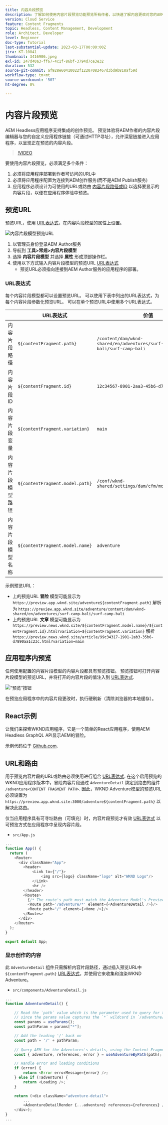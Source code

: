 ```yaml
---
title: 内容片段预览
description: 了解如何使用内容片段预览功能预览所有作者，以快速了解内容更改对您的AEM Headless体验有何影响。
version: Cloud Service
feature: Content Fragments
topic: Headless, Content Management, Development
role: Architect, Developer
level: Beginner
doc-type: Tutorial
last-substantial-update: 2023-03-17T00:00:00Z
jira: KT-10841
thumbnail: 3416906.jpeg
exl-id: 247d40a3-ff67-4c1f-86bf-3794d7ce3e32
duration: 532
source-git-commit: af928e60410022f12207082467d3bd9b818af59d
workflow-type: tm+mt
source-wordcount: '507'
ht-degree: 0%

---
```


# 内容片段预览

AEM Headless应用程序支持集成的创作预览。 预览体验将AEM作者的内容片段编辑器与您的自定义应用程序链接（可通过HTTP寻址），允许深层链接进入应用程序，以呈现正在预览的内容片段。

>[!VIDEO](https://video.tv.adobe.com/v/3416906?quality=12&learn=on)

要使用内容片段预览，必须满足多个条件：

1. 必须将应用程序部署到作者可访问的URL中
1. 必须将应用程序配置为连接到AEM创作服务(而不是AEM Publish服务)
1. 应用程序必须设计为可使用的URL或路由 [内容片段路径或ID](#url-expressions) 以选择要显示的内容片段，以便在应用程序体验中预览。

## 预览URL

预览URL，使用 [URL表达式](#url-expressions)，在内容片段模型的属性上设置。

![内容片段模型预览URL](./assets/preview/cf-model-preview-url.png)

1. 以管理员身份登录AEM Author服务
1. 导航到 __工具>常规>内容片段模型__
1. 选择 __内容片段模型__ 并选择 __属性__ 形成顶部操作栏。
1. 使用以下方式输入内容片段模型的预览URL [URL表达式](#url-expressions)
   + 预览URL必须指向连接到AEM Author服务的应用程序的部署。

### URL表达式

每个内容片段模型都可以设置预览URL。 可以使用下表中列出的URL表达式，为每个内容片段参数化预览URL。 可以在单个预览URL中使用多个URL表达式。

|                                         | URL表达式 | 价值 |
| --------------------------------------- | ----------------------------------- | ----------- |
| 内容片段路径 | `${contentFragment.path}` | `/content/dam/wknd-shared/en/adventures/surf-camp-bali/surf-camp-bali` |
| 内容片段ID | `${contentFragment.id}` | `12c34567-8901-2aa3-45b6-d7890aa1c23c` |
| 内容片段变量 | `${contentFragment.variation}` | `main` |
| 内容片段模型路径 | `${contentFragment.model.path}` | `/conf/wknd-shared/settings/dam/cfm/models/adventure` |
| 内容片段模型名称 | `${contentFragment.model.name}` | `adventure` |

示例预览URL：

+ 上的预览URL __冒险__ 模型可能显示为 `https://preview.app.wknd.site/adventure${contentFragment.path}` 解析为 `https://preview.app.wknd.site/adventure/content/dam/wknd-shared/en/adventures/surf-camp-bali/surf-camp-bali`
+ 上的预览URL __文章__ 模型可能显示为 `https://preview.news.wknd.site/${contentFragment.model.name}/${contentFragment.id}.html?variation=${contentFragment.variation}` 解析 `https://preview.news.wknd.site/article/99c34317-1901-2ab3-35b6-d7890aa1c23c.html?variation=main`

## 应用程序内预览

任何使用配置的内容片段模型的内容片段都具有预览按钮。 预览按钮可打开内容片段模型的预览URL，并将打开的内容片段的值注入到 [URL表达式](#url-expressions).

![“预览”按钮](./assets/preview/preview-button.png)

在预览应用程序中的内容片段更改时，执行硬刷新（清除浏览器的本地缓存）。

## React示例

让我们来探索WKND应用程序，它是一个简单的React应用程序，使用AEM Headless GraphQL API显示AEM的冒险。

示例代码位于 [Github.com](https://github.com/adobe/aem-guides-wknd-graphql/tree/main/preview-tutorial).

## URL和路由

用于预览内容片段的URL或路由必须使用进行组合 [URL表达式](#url-expressions). 在这个启用预览的WKND应用程序版本中，冒险内容片段通过 `AdventureDetail` 绑定到路由的组件 `/adventure<CONTENT FRAGMENT PATH>`. 因此，WKND Adventure模型的预览URL必须设置为 `https://preview.app.wknd.site:3000/adventure${contentFragment.path}` 以解决此路由。

仅当应用程序具有可寻址路由（可填充）时，内容片段预览才有效 [URL表达式](#url-expressions) 以可预览方式在应用程序中呈现内容片段。

+ `src/App.js`

```javascript
...
function App() {
  return (
    <Router>
      <div className="App">
        <header>
            <Link to={"/"}>
                <img src={logo} className="logo" alt="WKND Logo"/>
            </Link>        
            <hr />
        </header>
        <Routes>
          {/* The route's path must match the Adventure Model's Preview URL expression. In React since the path has `/` you must use wildcards to match instead of the usual `:path` */}
          <Route path='/adventure/*' element={<AdventureDetail />}/>
          <Route path="/" element={<Home />}/>
        </Routes>
      </div>
    </Router>
  );
}

export default App;
```

### 显示创作的内容

此 `AdventureDetail` 组件只需解析内容片段路径，通过插入预览URL中 `${contentFragment.path}` [URL表达式](#url-expressions)，并使用它来收集和渲染WKND Adventure。

+ `src/components/AdventureDetail.js`

```javascript
...
function AdventureDetail() {

    // Read the `path` value which is the parameter used to query for the adventure's details
    // since the params value captures the `*` wildcard in `/adventure/*`, or everything after the first `/` in the Content Fragment path.
    const params = useParams();
    const pathParam = params["*"];

    // Add the leading '/' back on 
    const path = '/' + pathParam;
    
    // Query AEM for the Adventures's details, using the Content Fragment's `path`
    const { adventure, references, error } = useAdventureByPath(path);

    // Handle error and loading conditions
    if (error) {
        return <Error errorMessage={error} />;
    } else if (!adventure) {
        return <Loading />;
    }

    return (<div className="adventure-detail">
        ...
        <AdventureDetailRender {...adventure} references={references} />
    </div>);
}
...
```
